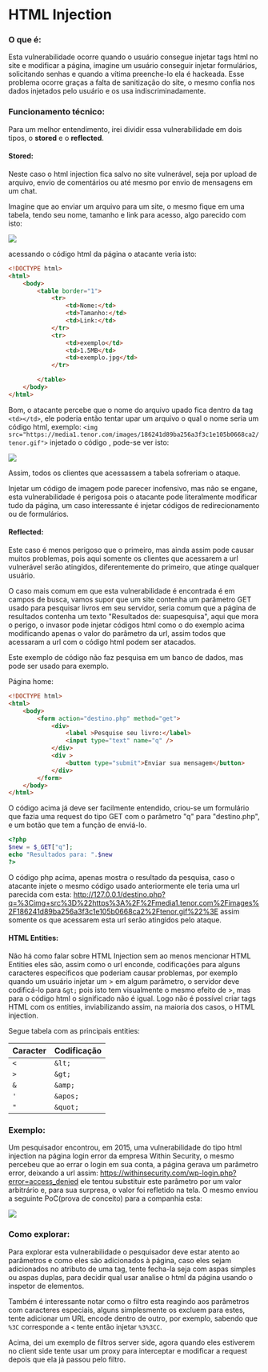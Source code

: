 # HTML Injection

### O que é:

Esta vulnerabilidade ocorre quando o usuário consegue injetar tags html no site e modificar a página, imagine um usuário conseguir injetar formulários, solicitando senhas e quando a vítima preenche-lo ela é hackeada. Esse problema ocorre graças a falta de sanitização do site, o mesmo confia nos dados injetados pelo usuário e os usa indiscriminadamente.


### Funcionamento técnico:

Para um melhor entendimento, irei dividir essa vulnerabilidade em dois tipos, o **stored** e o **reflected**.

#### Stored:

Neste caso o html injection fica salvo no site vulnerável, seja por upload de arquivo, envio de comentários ou até mesmo por envio de mensagens em um chat.

Imagine que ao enviar um arquivo para um site, o mesmo fique em uma tabela, tendo seu nome, tamanho e link para acesso, algo parecido com isto:

![](https://i.imgur.com/GMPGeM9.png)

acessando o código html da página o atacante veria isto:
```html
<!DOCTYPE html>
<html>
	<body>
		<table border="1">
			<tr>
				<td>Nome:</td>
				<td>Tamanho:</td>
				<td>Link:</td>
			</tr>
			<tr>
				<td>exemplo</td>
				<td>1.5MB</td>
				<td>exemplo.jpg</td>
			</tr>

		</table>
	</body>
</html>
```

Bom, o atacante percebe que o nome do arquivo upado fica dentro da tag ```<td></td>```, ele poderia então tentar upar um arquivo o qual o nome seria um código html, exemplo: ```<img src="https://media1.tenor.com/images/186241d89ba256a3f3c1e105b0668ca2/tenor.gif">``` injetado o código , pode-se ver isto:

![](https://i.imgur.com/FbhDNvn.jpg)

Assim, todos os clientes que acessassem a tabela sofreriam o ataque.

Injetar um código de imagem pode parecer inofensivo, mas não se engane, esta vulnerabilidade é perigosa pois o atacante pode literalmente modificar tudo da página, um caso interessante é injetar códigos de redirecionamento ou de formulários.

#### Reflected:

Este caso é menos perigoso que o primeiro, mas ainda assim pode causar muitos problemas, pois aqui somente os clientes que acessarem a url vulnerável serão atingidos, diferentemente do primeiro, que atinge qualquer usuário.

O caso mais comum em que esta vulnerabilidade é encontrada é em campos de busca, vamos supor que um site contenha um parâmetro GET usado para pesquisar livros em seu servidor, seria comum que a página de resultados contenha um texto "Resultados de: suapesquisa", aqui que mora o perigo, o invasor pode injetar códigos html como o do exemplo acima modificando apenas o valor do parâmetro da url, assim todos que acessaram a url com o código html podem ser atacados.

Este exemplo de código não faz pesquisa em um banco de dados, mas pode ser usado para exemplo.

Página home:
```html
<!DOCTYPE html>
<html>
	<body>
		<form action="destino.php" method="get">
			<div>
				<label >Pesquise seu livro:</label>
				<input type="text" name="q" />
			</div>
			<div >
				<button type="submit">Enviar sua mensagem</button>
			</div>
		</form>
	</body>
</html>
```

O código acima já deve ser facilmente entendido, criou-se um formulário que fazia uma request do tipo GET com o parâmetro "q" para "destino.php", e um botão que tem a função de enviá-lo.

```php
<?php
$new = $_GET["q"];
echo "Resultados para: ".$new
?>
```

O código php acima, apenas mostra o resultado da pesquisa, caso o atacante injete o mesmo código usado anteriormente ele teria uma url parecida com esta:
http://127.0.0.1/destino.php?q=%3Cimg+src%3D%22https%3A%2F%2Fmedia1.tenor.com%2Fimages%2F186241d89ba256a3f3c1e105b0668ca2%2Ftenor.gif%22%3E
assim somente os que acessarem esta url serão atingidos pelo ataque.

#### HTML Entities:

Não há como falar sobre HTML Injection sem ao menos mencionar HTML Entities eles são, assim como o url enconde, codificações para alguns caracteres específicos que poderiam causar problemas, por exemplo quando um usuário injetar um > em algum parâmetro, o servidor deve codificá-lo para ```&gt;``` pois isto tem visualmente o mesmo efeito de >, mas para o código html o significado não é igual. Logo não é possível criar tags HTML com os entities, inviabilizando assim, na maioria dos casos, o HTML injection.

Segue tabela com as principais entities:

Caracter | Codificação
---------|------------
```<```|```&lt;```
```>```|```&gt;```
```&```|```&amp;```
```'```|```&apos;```
```"```|```&quot;```


### Exemplo:

Um pesquisador encontrou, em 2015, uma vulnerabilidade do tipo html injection na página login error da empresa Within Security, o mesmo percebeu que ao errar o login em sua conta, a página gerava um parâmetro error, deixando a url assim: https://withinsecurity.com/wp-login.php?error=access_denied
 ele tentou substituir este parâmetro por um valor arbitrário e, para sua surpresa, o valor foi refletido na tela. O mesmo enviou a seguinte PoC(prova de conceito) para a companhia esta:

![](https://i.imgur.com/OsqNHV9.png)


### Como explorar:

Para explorar esta vulnerabilidade o pesquisador deve estar atento ao parâmetros e como eles são adicionados à página, caso eles sejam adicionados no atributo de uma tag, tente fecha-la seja com aspas simples ou aspas duplas, para decidir qual usar analise o html da página usando o inspetor de elementos.

Também é interessante notar como o filtro esta reagindo aos parâmetros com caracteres especiais, alguns simplesmente os excluem para estes, tente adicionar um URL encode dentro de outro, por exemplo, sabendo que ```%3C``` corresponde a ```<``` tente então injetar ```%3%3CC```.

Acima, dei um exemplo de filtros server side, agora quando eles estiverem no client side tente usar um proxy para interceptar e modificar a request depois que ela já passou pelo filtro.
	
